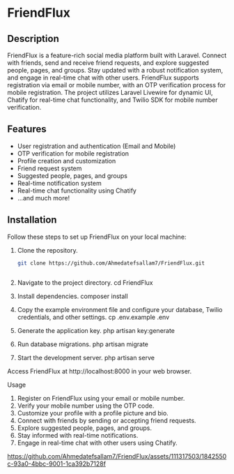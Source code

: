 # FriendFlux

## Description
FriendFlux is a feature-rich social media platform built with Laravel. Connect with friends, send and receive friend requests, and explore suggested people, pages, and groups. Stay updated with a robust notification system, and engage in real-time chat with other users. FriendFlux supports registration via email or mobile number, with an OTP verification process for mobile registration. The project utilizes Laravel Livewire for dynamic UI, Chatify for real-time chat functionality, and Twilio SDK for mobile number verification.

## Features
- User registration and authentication (Email and Mobile)
- OTP verification for mobile registration
- Profile creation and customization
- Friend request system
- Suggested people, pages, and groups
- Real-time notification system
- Real-time chat functionality using Chatify
- ...and much more!

## Installation
Follow these steps to set up FriendFlux on your local machine:

1. Clone the repository.
   ```bash
   git clone https://github.com/Ahmedatefsallam7/FriendFlux.git
  
2. Navigate to the project directory.
    cd FriendFlux

3. Install dependencies.
    composer install

4. Copy the example environment file and configure your database, Twilio credentials, and other settings.
    cp .env.example .env

 5. Generate the application key.
    php artisan key:generate

 6. Run database migrations.
     php artisan migrate
    
7. Start the development server.
    php artisan serve
   
Access FriendFlux at http://localhost:8000 in your web browser.

Usage
1. Register on FriendFlux using your email or mobile number.
2. Verify your mobile number using the OTP code.
3. Customize your profile with a profile picture and bio.
4. Connect with friends by sending or accepting friend requests.
5. Explore suggested people, pages, and groups.
6. Stay informed with real-time notifications.
7. Engage in real-time chat with other users using Chatify. 
   


https://github.com/Ahmedatefsallam7/FriendFlux/assets/111317503/1842550c-93a0-4bbc-9001-1ca392b7128f


